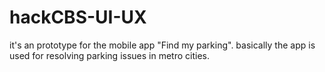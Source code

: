 # hackCBS-UI-UX
it's an prototype for the mobile app "Find my parking".
basically the app is used for resolving parking issues in metro cities. 

